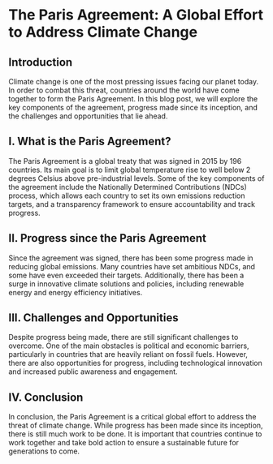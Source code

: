 # The Paris Agreement: A Global Effort to Address Climate Change

## Introduction

Climate change is one of the most pressing issues facing our planet today. In order to combat this threat, countries around the world have come together to form the Paris Agreement. In this blog post, we will explore the key components of the agreement, progress made since its inception, and the challenges and opportunities that lie ahead.

## I. What is the Paris Agreement?

The Paris Agreement is a global treaty that was signed in 2015 by 196 countries. Its main goal is to limit global temperature rise to well below 2 degrees Celsius above pre-industrial levels. Some of the key components of the agreement include the Nationally Determined Contributions (NDCs) process, which allows each country to set its own emissions reduction targets, and a transparency framework to ensure accountability and track progress.

## II. Progress since the Paris Agreement

Since the agreement was signed, there has been some progress made in reducing global emissions. Many countries have set ambitious NDCs, and some have even exceeded their targets. Additionally, there has been a surge in innovative climate solutions and policies, including renewable energy and energy efficiency initiatives.

## III. Challenges and Opportunities

Despite progress being made, there are still significant challenges to overcome. One of the main obstacles is political and economic barriers, particularly in countries that are heavily reliant on fossil fuels. However, there are also opportunities for progress, including technological innovation and increased public awareness and engagement.

## IV. Conclusion

In conclusion, the Paris Agreement is a critical global effort to address the threat of climate change. While progress has been made since its inception, there is still much work to be done. It is important that countries continue to work together and take bold action to ensure a sustainable future for generations to come.

